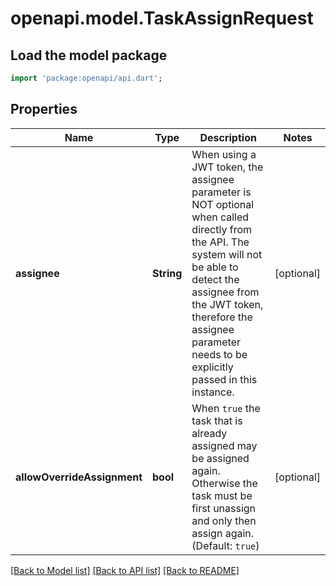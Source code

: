 # openapi.model.TaskAssignRequest

## Load the model package
```dart
import 'package:openapi/api.dart';
```

## Properties
Name | Type | Description | Notes
------------ | ------------- | ------------- | -------------
**assignee** | **String** | When using a JWT token, the assignee parameter is NOT optional when called directly from the API. The system will not be able to detect the assignee from the JWT token, therefore the assignee parameter needs to be explicitly passed in this instance. | [optional] 
**allowOverrideAssignment** | **bool** | When `true` the task that is already assigned may be assigned again. Otherwise the task must be first unassign and only then assign again. (Default: `true`) | [optional] 

[[Back to Model list]](../README.md#documentation-for-models) [[Back to API list]](../README.md#documentation-for-api-endpoints) [[Back to README]](../README.md)


